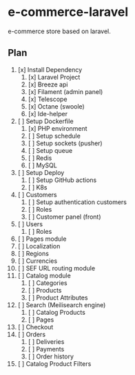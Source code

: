 # e-commerce-laravel

e-commerce store based on laravel.

## Plan
1. [x] Install Dependency
    1. [x] Laravel Project
    2. [x] Breeze api
    3. [x] Filament (admin panel)
    4. [x] Telescope
    5. [x] Octane (swoole)
    6. [x] Ide-helper
2. [ ] Setup Dockerfile
    1. [x] PHP environment
    2. [ ] Setup schedule
    3. [ ] Setup sockets (pusher)
    4. [ ] Setup queue
    5. [ ] Redis
    6. [ ] MySQL
3. [ ] Setup Deploy
    1. [ ] Setup GitHub actions
    2. [ ] K8s
4. [ ] Customers
    1. [ ] Setup authentication customers
    2. [ ] Roles
    3. [ ] Customer panel (front)
5. [ ] Users
    1. [ ] Roles
6. [ ] Pages module
7. [ ] Localization
8. [ ] Regions
9. [ ] Currencies
10. [ ] SEF URL routing module
11. [ ] Catalog module
    1. [ ] Categories
    2. [ ] Products
    3. [ ] Product Attributes
12. [ ] Search (Meilisearch engine)
    1. [ ] Catalog Products
    2. [ ] Pages
13. [ ] Checkout
14. [ ] Orders
    1. [ ] Deliveries
    2. [ ] Payments
    3. [ ] Order history
15. [ ] Catalog Product Filters

